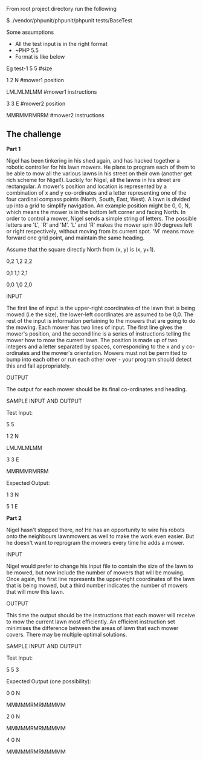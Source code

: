 From root project directory run the following

$ ./vendor/phpunit/phpunit/phpunit tests/BaseTest

Some assumptions
- All the test input is in the right format
- ~PHP 5.5
- Format is like below

Eg test-1
5 5 #size

1 2 N #mower1 position

LMLMLMLMM #mower1 instructions

3 3 E #mower2 position

MMRMMRMRRM #mower2 instructions

The challenge
-----------------

__Part 1__

Nigel has been tinkering in his shed again, and has hacked together a robotic controller for his lawn mowers. He plans to program each of them to be able to mow all the various lawns in his street on their own (another get rich scheme for Nigel!). Luckily for Nigel, all the lawns in his street are rectangular.
A mower's position and location is represented by a combination of x and y co-ordinates and a letter representing one of the four cardinal compass points (North, South, East, West). A lawn is divided up into a grid to simplify navigation. An example position might be 0, 0, N, which means the mower is in the bottom left corner and facing North.
In order to control a mower, Nigel sends a simple string of letters. The possible letters are 'L', 'R' and 'M'. 'L' and 'R' makes the mower spin 90 degrees left or right respectively, without moving from its current spot. 'M' means move forward one grid point, and maintain the same heading.

Assume that the square directly North from (x, y) is (x, y+1).

0,2	1,2	2,2

0,1	1,1	2,1

0,0	1,0	2,0

INPUT

 The first line of input is the upper-right coordinates of the lawn that is being mowed (i.e the size), the lower-left coordinates are assumed to be 0,0.
 The rest of the input is information pertaining to the mowers that are going to do the mowing. Each mower has two lines of input. The first line gives the mower's position, and the second line is a series of instructions telling the mower how to mow the current lawn.
 The position is made up of two integers and a letter separated by spaces, corresponding to the x and y co-ordinates and the mower's orientation.
 Mowers must not be permitted to bump into each other or run each other over - your program should detect this and fail appropriately.


OUTPUT

The output for each mower should be its final co-ordinates and heading.

SAMPLE INPUT AND OUTPUT

Test Input:

5 5

1 2 N

LMLMLMLMM

3 3 E

MMRMMRMRRM


Expected Output:

1 3 N

5 1 E


__Part 2__

Nigel hasn't stopped there, no! He has an opportunity to wire his robots onto the neighbours lawnmowers as well to make the work even easier. But he doesn't want to reprogram the mowers every time he adds a mower.

INPUT

Nigel would prefer to change his input file to contain the size of the lawn to be mowed, but now include the number of mowers that will be mowing. Once again, the first line represents the upper-right coordinates of the lawn that is being mowed, but a third number indicates the number of mowers that will mow this lawn.

OUTPUT

This time the output should be the instructions that each mower will receive to mow the current lawn most efficiently. An efficient instruction set minimises the difference between the areas of lawn that each mower covers. There may be multiple optimal solutions.

SAMPLE INPUT AND OUTPUT

Test Input:

5 5 3

Expected Output (one possibility):

0 0 N

MMMMMRMRMMMMM

2 0 N

MMMMMRMRMMMMM

4 0 N

MMMMMRMRMMMMM

